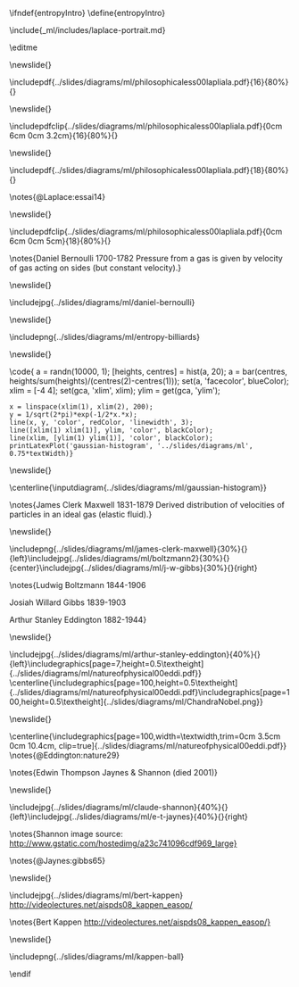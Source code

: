 \ifndef{entropyIntro}
\define{entropyIntro}


\include{_ml/includes/laplace-portrait.md}

\editme

\newslide{}

\includepdf{../slides/diagrams/ml/philosophicaless00lapliala.pdf}{16}{80%}{}

\newslide{}

\includepdfclip{../slides/diagrams/ml/philosophicaless00lapliala.pdf}{0cm 6cm 0cm 3.2cm}{16}{80%}{}

\newslide{}
  
\includepdf{../slides/diagrams/ml/philosophicaless00lapliala.pdf}{18}{80%}{}

\notes{@Laplace:essai14}

\newslide{}

\includepdfclip{../slides/diagrams/ml/philosophicaless00lapliala.pdf}{0cm 6cm 0cm 5cm}{18}{80%}{}

\notes{Daniel Bernoulli 1700-1782 Pressure from a gas is given by velocity of gas acting on sides (but constant velocity).}

\newslide{}

\includejpg{../slides/diagrams/ml/daniel-bernoulli}

\newslide{}

\includepng{../slides/diagrams/ml/entropy-billiards}

\newslide{}

\code{
    a = randn(10000, 1);
    [heights, centres] = hist(a, 20);
    a = bar(centres, heights/sum(heights)/(centres(2)-centres(1)));
    set(a, 'facecolor', blueColor);
    xlim = [-4 4];
    set(gca, 'xlim', xlim);
    ylim = get(gca, 'ylim');
    
    x = linspace(xlim(1), xlim(2), 200);
    y = 1/sqrt(2*pi)*exp(-1/2*x.*x);
    line(x, y, 'color', redColor, 'linewidth', 3);
    line([xlim(1) xlim(1)], ylim, 'color', blackColor);
    line(xlim, [ylim(1) ylim(1)], 'color', blackColor);
    printLatexPlot('gaussian-histogram', '../slides/diagrams/ml', 0.75*textWidth)}

\newslide{}

\centerline{\inputdiagram{../slides/diagrams/ml/gaussian-histogram}}

\notes{James Clerk Maxwell 1831-1879 Derived distribution of velocities of particles in an ideal gas (elastic fluid).}

\newslide{}

\includepng{../slides/diagrams/ml/james-clerk-maxwell}{30%}{}{left}\includejpg{../slides/diagrams/ml/boltzmann2}{30%}{}{center}\includejpg{../slides/diagrams/ml/j-w-gibbs}{30%}{}{right}

\notes{Ludwig Boltzmann 1844-1906 

Josiah Willard Gibbs 1839-1903

Arthur Stanley Eddington 1882-1944}

\newslide{}

\includejpg{../slides/diagrams/ml/arthur-stanley-eddington}{40%}{}{left}\includegraphics[page=7,height=0.5\textheight]{../slides/diagrams/ml/natureofphysical00eddi.pdf}}
  \centerline{\includegraphics[page=100,height=0.5\textheight]{../slides/diagrams/ml/natureofphysical00eddi.pdf}\includegraphics[page=100,height=0.5\textheight]{../slides/diagrams/ml/ChandraNobel.png}}

\newslide{}

\centerline{\includegraphics[page=100,width=\textwidth,trim=0cm 3.5cm 0cm 10.4cm, clip=true]{../slides/diagrams/ml/natureofphysical00eddi.pdf}}
\notes{@Eddington:nature29}

\notes{Edwin Thompson Jaynes & Shannon (died 2001)}

\newslide{}

\includejpg{../slides/diagrams/ml/claude-shannon}{40%}{}{left}\includejpg{../slides/diagrams/ml/e-t-jaynes}{40%}{}{right}

\notes{Shannon image source: http://www.gstatic.com/hostedimg/a23c741096cdf969_large}

\notes{@Jaynes:gibbs65}

\newslide{}

\includejpg{../slides/diagrams/ml/bert-kappen}
<http://videolectures.net/aispds08_kappen_easop/>
  
\notes{Bert Kappen http://videolectures.net/aispds08_kappen_easop/}

\newslide{}

\includepng{../slides/diagrams/ml/kappen-ball}

\endif

